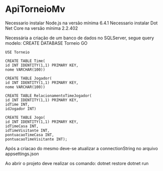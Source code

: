 # ApiTorneioMv
Necessario instalar Node.js na versão mínima 6.4.1
Necessario instalar Dot Net Core na versão mínima 2.2.402

Necessária a criação de um banco de dados no SQLServer, segue query modelo:
    CREATE DATABASE Torneio
    GO

    USE Torneio

    CREATE TABLE Time(
    id INT IDENTITY(1,1) PRIMARY KEY,
    nome VARCHAR(100))

    CREATE TABLE Jogador(
    id INT IDENTITY(1,1) PRIMARY KEY,
    nome VARCHAR(100))

    CREATE TABLE RelacionamentoTimeJogador(
    id INT IDENTITY(1,1) PRIMARY KEY,
    idTime INT,
    idJogador INT)

    CREATE TABLE Jogo(
    id INT IDENTITY(1,1) PRIMARY KEY,
    idTimeCasa INT,
    idTimeVisitante INT,
    pontuacaoTimeCasa INT,
    pontuacaoTimeVisitante INT);

Após a criacao do mesmo deve-se atualizar a connectionString no arquivo appsettings.json

Ao abrir o projeto deve realizar os comando:
    dotnet restore
    dotnet run